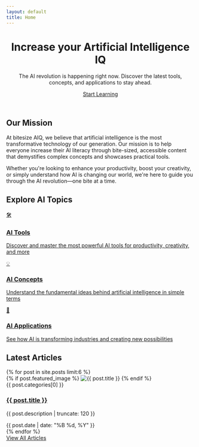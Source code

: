 ```yaml
---
layout: default
title: Home
---
```


<header class="hero">
  <div class="hero-content">
    <h1>Increase your Artificial Intelligence IQ</h1>
    <p>The AI revolution is happening right now. Discover the latest tools, concepts, and applications to stay ahead.</p>
    <a href="#featured-posts" class="btn btn-primary">Start Learning</a>
  </div>
</header>

<section id="mission" class="section">
  <div class="container">
    <h2>Our Mission</h2>
    <p>At bitesize AIQ, we believe that artificial intelligence is the most transformative technology of our generation. Our mission is to help everyone increase their AI literacy through bite-sized, accessible content that demystifies complex concepts and showcases practical tools.</p>
    <p>Whether you're looking to enhance your productivity, boost your creativity, or simply understand how AI is changing our world, we're here to guide you through the AI revolution—one bite at a time.</p>
  </div>
</section>

<section id="categories" class="section bg-light">
  <div class="container">
    <h2>Explore AI Topics</h2>
    <div class="category-grid">
      <a href="/category/ai-tools/" class="category-card">
        <div class="category-icon">🛠️</div>
        <h3>AI Tools</h3>
        <p>Discover and master the most powerful AI tools for productivity, creativity, and more</p>
      </a>
      <a href="/category/ai-concepts/" class="category-card">
        <div class="category-icon">💡</div>
        <h3>AI Concepts</h3>
        <p>Understand the fundamental ideas behind artificial intelligence in simple terms</p>
      </a>
      <a href="/category/ai-applications/" class="category-card">
        <div class="category-icon">🚀</div>
        <h3>AI Applications</h3>
        <p>See how AI is transforming industries and creating new possibilities</p>
      </a>
    </div>
  </div>
</section>

<section id="featured-posts" class="section">
  <div class="container">
    <h2>Latest Articles</h2>
    <div class="post-grid">
      {% for post in site.posts limit:6 %}
        <div class="post-card">
          {% if post.featured_image %}
          <img src="{{ post.featured_image }}" alt="{{ post.title }}" class="post-image">
          {% endif %}
          <div class="post-content">
            <span class="post-category">{{ post.categories[0] }}</span>
            <h3><a href="{{ post.url }}">{{ post.title }}</a></h3>
            <p>{{ post.description | truncate: 120 }}</p>
            <span class="post-date">{{ post.date | date: "%B %d, %Y" }}</span>
          </div>
        </div>
      {% endfor %}
    </div>
    <div class="text-center">
      <a href="/all-articles" class="btn btn-secondary">View All Articles</a>
    </div>
  </div>
</section>
